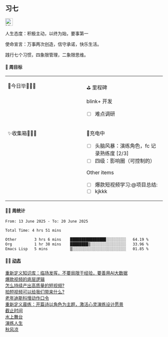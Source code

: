 ## 习七

<img src='https://qpluspicture.oss-cn-beijing.aliyuncs.com/6LjjQA/Hi.gif' alt='Hi' width="24"/>

人生态度：积极主动，以终为始，要事第一

使命宣言：万事两次创造，信守承诺，快乐生活。

践行七个习惯，四象限管理，二象限思维。

#### 🎯 周目标

<table width="960px">
<tr>
<td valign="top" width="50%">

<!-- dairy starts -->
🚩今日毕🎉🎉🎉
<!-- dairy ends -->

</td>
<td valign="top" width="50%">

⛳ 里程碑

<!-- weekly starts -->
 blink+ 开发
 - [ ] 难点调研
<!-- weekly ends -->

</td>
</tr>
<tr>
<td valign="top" width="50%">

<!-- inbox starts -->
✨收集箱️🎉🎉🎉
<!-- inbox ends -->

</td>
<td valign="top" width="50%">

<!-- habit starts -->
 🚀充电中
 - [ ] 头脑风暴：演练角色，fc 记录熟练度 [2/3]
 - [ ] 四级：影响圈（可控制的）

 Other items
 - [ ] 爆款短视频学习:@项目总结:
 - [ ] kjkkk
<!-- habit ends -->

</td>
</tr>

</table>

#### 🏊‍♂️ 周统计

<!--START_SECTION:waka-->

```txt
From: 13 June 2025 - To: 20 June 2025

Total Time: 4 hrs 51 mins

Other        3 hrs 6 mins    ████████████████░░░░░░░░░   64.19 %
Org          1 hr 38 mins    ████████▒░░░░░░░░░░░░░░░░   33.96 %
Emacs Lisp   5 mins          ▒░░░░░░░░░░░░░░░░░░░░░░░░   01.85 %
```

<!--END_SECTION:waka-->

#### 🤾‍♂️ <a href="https://it-boyer-github.io" target="_blank">动态</a>

<!-- blog starts -->
[重新定义知识库：临场发挥，不要局限于经验，要善用AI大数据](http://it-boyer.github.io/post/%E6%97%A5%E5%BF%97%E9%9A%8F%E7%AC%94/%E9%87%8D%E6%96%B0%E5%AE%9A%E4%B9%89%E7%9F%A5%E8%AF%86%E5%BA%93/)   
[爆款视频的底层逻辑](http://it-boyer.github.io/post/%E5%AD%A6%E4%B9%A0%E7%AC%94%E8%AE%B0/%E7%9F%AD%E8%A7%86%E9%A2%91%E7%9A%84%E5%BA%95%E5%B1%82%E9%80%BB%E8%BE%91/)   
[怎么持续产出高质量的短视频?](http://it-boyer.github.io/post/%E5%AD%A6%E4%B9%A0%E7%AC%94%E8%AE%B0/%E6%8C%81%E7%BB%AD%E4%BA%A7%E5%87%BA%E9%AB%98%E8%B4%A8%E9%87%8F%E7%9A%84%E7%9F%AD%E8%A7%86%E9%A2%91/)   
[拍短视频可以给我们带来什么?](http://it-boyer.github.io/post/%E5%AD%A6%E4%B9%A0%E7%AC%94%E8%AE%B0/%E6%8B%8D%E7%9F%AD%E8%A7%86%E9%A2%91%E7%9A%84%E5%A5%BD%E5%A4%84/)   
[老年迪斯科慢动作口令](http://it-boyer.github.io/post/%E6%97%A5%E5%BF%97%E9%9A%8F%E7%AC%94/%E8%BF%AA%E6%96%AF%E7%A7%91%E8%88%9E%E6%AD%A5/)   
[重新定义晨练：开篇诗以角色为主题，激活心灵演练设计愿景](http://it-boyer.github.io/post/%E6%97%A5%E5%BF%97%E9%9A%8F%E7%AC%94/%E9%87%8D%E6%96%B0%E5%AE%9A%E4%B9%89%E6%99%A8%E7%BB%83/)   
[截止时间](http://it-boyer.github.io/post/%E6%97%A5%E5%BF%97%E9%9A%8F%E7%AC%94/%E6%88%AA%E6%AD%A2%E6%97%B6%E9%97%B4/)   
[水上舞台](http://it-boyer.github.io/post/%E6%97%A5%E5%BF%97%E9%9A%8F%E7%AC%94/%E6%B0%B4%E4%B8%8A%E8%88%9E%E5%8F%B0/)   
[演练人生](http://it-boyer.github.io/post/%E6%97%A5%E5%BF%97%E9%9A%8F%E7%AC%94/%E6%BC%94%E7%BB%83%E4%BA%BA%E7%94%9F/)   
[秋风凉](http://it-boyer.github.io/post/%E6%97%A5%E5%BF%97%E9%9A%8F%E7%AC%94/%E7%A7%8B%E9%A3%8E%E5%87%89/)   

<!-- blog ends -->
